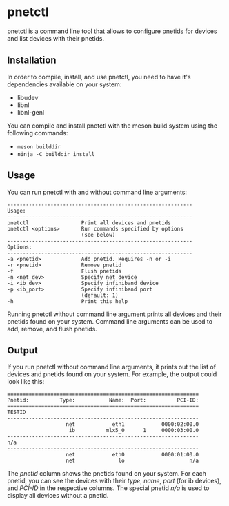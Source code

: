 # pnetctl

pnetctl is a command line tool that allows to configure pnetids for devices and
list devices with their pnetids.

## Installation

In order to compile, install, and use pnetctl, you need to have it's
dependencies available on your system:

* libudev
* libnl
* libnl-genl

You can compile and install pnetctl with the meson build system using the
following commands:

* `meson builddir`
* `ninja -C builddir install`


## Usage

You can run pnetctl with and without command line arguments:

```
------------------------------------------------------------
Usage:
------------------------------------------------------------
pnetctl                 Print all devices and pnetids
pnetctl <options>       Run commands specified by options
                        (see below)
------------------------------------------------------------
Options:
------------------------------------------------------------
-a <pnetid>             Add pnetid. Requires -n or -i
-r <pnetid>             Remove pnetid
-f                      Flush pnetids
-n <net_dev>            Specify net device
-i <ib_dev>             Specify infiniband device
-p <ib_port>            Specify infiniband port
                        (default: 1)
-h                      Print this help
```

Running pnetctl without command line argument prints all devices and their
pnetids found on your system. Command line arguments can be used to add,
remove, and flush pnetids.


## Output

If you run pnetctl without command line arguments, it prints out the list of
devices and pnetids found on your system. For example, the output could look
like this:

```
==============================================================
Pnetid:          Type:           Name:  Port:          PCI-ID:
==============================================================
TESTID
--------------------------------------------------------------
                   net            eth1            0000:02:00.0
                    ib          mlx5_0      1     0000:03:00.0
--------------------------------------------------------------
n/a
--------------------------------------------------------------
                   net            eth0            0000:01:00.0
                   net              lo                     n/a
```

The *pnetid* column shows the pnetids found on your system. For each pnetid,
you can see the devices with their *type*, *name*, *port* (for ib devices), and
*PCI-ID* in the respective columns. The special pnetid *n/a* is used to display
all devices without a pnetid.
